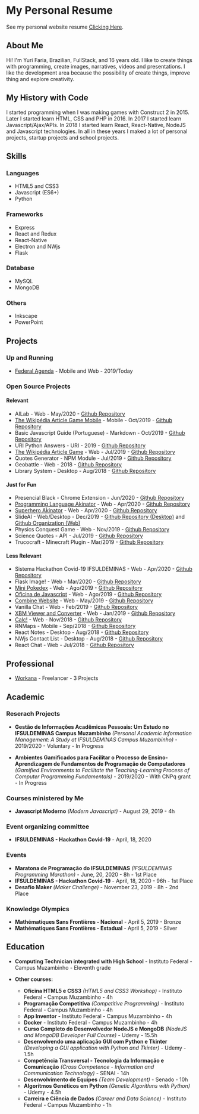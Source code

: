 # My Personal Resume
See my personal website resume <a href="https://windows87.github.io/">Clicking Here</a>.

## About Me
Hi! I'm Yuri Faria, Brazilian, FullStack, and 16 years old. I like to create things with programming, create images, narratives, videos and presentations. I like the development area because the possibility of create things, improve thing and explore creativity.

## My History with Code
I started programming when I was making games with Construct 2 in 2015. Later I started learn HTML, CSS and PHP in 2016. In 2017 I started learn Javascript/Ajax/APIs. In 2018 I started learn React, React-Native, NodeJS and Javascript technologies. In all in these years I maked a lot of personal projects, startup projects and school projects.

## Skills
### Languages
- HTML5 and CSS3
- Javascript (ES6+)
- Python

### Frameworks
- Express
- React and Redux
- React-Native
- Electron and NWjs
- Flask

### Database
- MySQL
- MongoDB

### Others
- Inkscape
- PowerPoint

## Projects
### Up and Running
- <a href="https://play.google.com/store/apps/details?id=com.federalagenda">Federal Agenda</a> - Mobile and Web - 2019/Today

### Open Source Projects
#### Relevant  
- AILab - Web - May/2020 - <a href="https://github.com/Windows87/deeplab">Github Repository</a>
- <a href="https://play.google.com/store/apps/details?id=com.thewikipediaarticlegamemobile">The Wikipédia Article Game Mobile</a> - Mobile - Oct/2019 - <a href="https://github.com/Windows87/the-wikipedia-article-game-mobile/">Github Repository</a>
- Basic Javascript Guide (Portuguese) - Markdown - Oct/2019 - <a href="https://github.com/Windows87/guia-basico-javascript">Github Repository</a>
- URI Python Answers - URI - 2019 - <a href="https://github.com/Windows87/uri-python">Github Repository</a>
- <a href="https://windows87.github.io/the-wikipedia-article-game/">The Wikipédia Article Game</a> - Web - Jul/2019 - <a href="https://github.com/Windows87/the-wikipedia-article-game">Github Repository</a>
- Quotes Generator - NPM Module - Jul/2019 - <a href="https://github.com/Windows87/quotes-photos-generator">Github Repository</a>
- Geobattle - Web - 2018 - <a href="https://github.com/Windows87/geobattle/">Github Repository</a>
- Library System - Desktop - Aug/2018 - <a href="https://github.com/Windows87/biblioteca/">Github Repository</a>

#### Just for Fun
- Presencial Black - Chrome Extension - Jun/2020 - <a href="https://github.com/Windows87/presencial-black">Github Repository</a>
- <a href="https://programming-language-akinator.herokuapp.com/">Programming Language Akinator</a> - Web - Apr/2020 - <a href="https://github.com/Windows87/programming-language-akinator">Github Repository</a>
- <a href="https://superhero-akinator.herokuapp.com/">Superhero Akinator</a> - Web - Apr/2020 - <a href="https://github.com/Windows87/superhero-akinator">Github Repository</a>
- SlideAI - Web/Desktop - Dec/2019 - <a href="https://github.com/LeoFC97/pptx-maker">Github Repository (Desktop)</a> and <a href="https://github.com/slideai">Github Organization (Web)</a>
- Physics Conquest Game - Web - Nov/2019 - <a href="https://github.com/Windows87/physics-conquest-game">Github Repository</a>
- Science Quotes - API - Jul/2019 - <a href="https://github.com/Windows87/science-quotes">Github Repository</a>
- Trucocraft - Minecraft Plugin - Mar/2019 - <a href="https://github.com/Windows87/trucocraft">Github Repository</a>

#### Less Relevant
- Sistema Hackathon Covid-19 IFSULDEMINAS - Web - Apr/2020 - <a href="https://github.com/Windows87/sistema-hackathon-covid19">Github Repository</a>
- Flask Image! - Web - Mar/2020 - <a href="https://github.com/Windows87/image-upload-flask">Github Repository</a>
- <a href="https://windows87.github.io/mini-pokedex/">Mini Pokedex</a> - Web - Ago/2019 - <a href="https://github.com/Windows87/mini-pokedex">Github Repository</a>
- <a href="https://windows87.github.io/seminfo-javascript-moderno/">Oficina de Javascript</a> - Web - Ago/2019 - <a href="https://github.com/Windows87/seminfo-javascript-moderno">Github Repository</a>
- <a href="https://windows87.github.io/combine-website/">Combine Website</a> - Web - May/2019 - <a href="https://github.com/Windows87/combine-website/">Github Repository</a>
- Vanilla Chat - Web - Feb/2019 - <a href="https://github.com/Windows87/vanilla-chat/">Github Repository</a>
- <a href="https://windows87.github.io/xbm-viewer-converter/">XBM Viewer and Converter</a> - Web - Jan/2019 - <a href="https://github.com/Windows87/xbm-viewer-converter/">Github Repository</a>
- <a href="https://windows87.github.io/calc/">Calc!</a> - Web - Nov/2018 - <a href="https://github.com/Windows87/calc">Github Repository</a>
- RNMaps - Mobile - Sep/2018 - <a href="https://github.com/Windows87/RNMaps">Github Repository</a>
- React Notes - Desktop - Aug/2018 - <a href="https://github.com/Windows87/react-notes/">Github Repository</a>
- NWjs Contact List - Desktop - Aug/2018 - <a href="https://github.com/Windows87/nwjs-contact-list/">Github Repository</a>
- React Chat - Web - Jul/2018 - <a href="https://github.com/Windows87/react-chat/">Github Repository</a>

## Professional
- <a href="https://www.workana.com/freelancer/2cb3c0575b8224b08adaad276bc68389">Workana</a> - Freelancer - 3 Projects

## Academic
### Reserach Projects

- **Gestão de Informações Acadêmicas Pessoais: Um Estudo no IFSULDEMINAS Campus Muzambinho** *(Personal Academic Information Management: A Study at IFSULDEMINAS Campus Muzambinho)* - 2019/2020 - Voluntary - In Progress

- **Ambientes Gamificados para Facilitar o Processo de Ensino-Aprendizagem de Fundamentos de Programação de Computadores** *(Gamified Environments to Facilitate the Teaching-Learning Process of Computer Programming Fundamentals)* - 2019/2020 - With CNPq grant - In Progress

### Courses ministered by Me
- **Javascript Moderno** *(Modern Javascript)* - August 29, 2019 - 4h

### Event organizing committee
- **IFSULDEMINAS - Hackathon Covid-19** - April, 18, 2020

### Events
- **Maratona de Programação do IFSULDEMINAS** *(IFSULDEMINAS Programming Marathon)* - June, 20, 2020 - 8h - 1st Place
- **IFSULDEMINAS - Hackathon Covid-19** - April, 18, 2020 - 96h - 1st Place
- **Desafio Maker** *(Maker Challenge)* - November 23, 2019 - 8h - 2nd Place

### Knowledge Olympics
- **Mathématiques Sans Frontières - Nacional** - April 5, 2019 - Bronze
- **Mathématiques Sans Frontières - Estadual** - April 5, 2019 - Silver

## Education
- **Computing Technician integrated with High School** - Instituto Federal - Campus Muzambinho - Eleventh grade

- **Other courses:**
    - **Oficina HTML5 e CSS3** *(HTML5 and CSS3 Workshop)* - Instituto Federal - Campus Muzambinho - 4h
    - **Programação Competitiva** *(Competitive Programming)* - Instituto Federal - Campus Muzambinho - 4h
    - **App Inventor** - Instituto Federal - Campus Muzambinho - 4h
    - **Docker** - Instituto Federal - Campus Muzambinho - 4h
    - **Curso Completo do Desenvolvedor NodeJS e MongoDB** *(NodeJS and MongoDB Developer Full Course)* - Udemy - 15.5h
    - **Desenvolvendo uma aplicação GUI com Python e Tkinter** *(Developing a GUI application with Python and Tkinter)* - Udemy - 1.5h
    - **Competência Transversal - Tecnologia da Informação e Comunicação** *(Cross Competence - Information and Communication Technology)* - SENAI - 14h
    - **Desenvolvimento de Equipes** *(Team Development)* - Senado - 10h
    - **Algoritmos Genéticos em Python** *(Genetic Algorithms with Python)* - Udemy - 4.5h
    - **Carreira e Ciência de Dados** *(Career and Data Science)* - Instituto Federal - Campus Muzambinho - 1h
